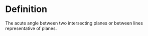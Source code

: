 # Definition

The acute angle between two intersecting planes or between lines
representative of planes.
